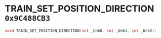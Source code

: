 # TRAIN_SET_POSITION_DIRECTION `0x9C488CB3`

```cpp
void TRAIN_SET_POSITION_DIRECTION(int _Unk0, int _Unk1, int _Unk2);
```